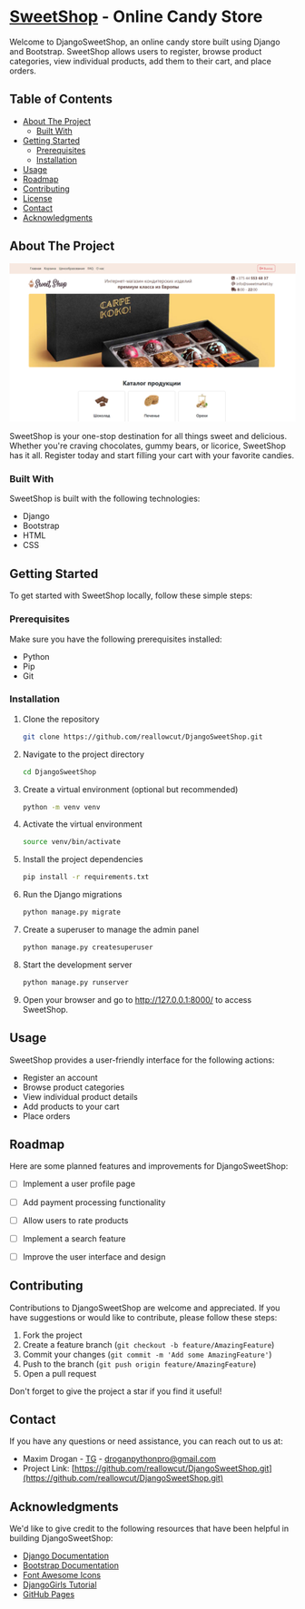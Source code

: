 # [SweetShop](http://34.125.254.206/) - Online Candy Store

Welcome to DjangoSweetShop, an online candy store built using Django and Bootstrap. SweetShop allows users to register, browse product categories, view individual products, add them to their cart, and place orders.


## Table of Contents
- [About The Project](#about-the-project)
  - [Built With](#built-with)
- [Getting Started](#getting-started)
  - [Prerequisites](#prerequisites)
  - [Installation](#installation)
- [Usage](#usage)
- [Roadmap](#roadmap)
- [Contributing](#contributing)
- [License](#license)
- [Contact](#contact)
- [Acknowledgments](#acknowledgments)

## About The Project

![img.png](static/img/logo/site.png)

SweetShop is your one-stop destination for all things sweet and delicious. Whether you're craving chocolates, gummy bears, or licorice, SweetShop has it all. Register today and start filling your cart with your favorite candies.

### Built With

SweetShop is built with the following technologies:

- Django
- Bootstrap
- HTML
- CSS

## Getting Started

To get started with SweetShop locally, follow these simple steps:

### Prerequisites

Make sure you have the following prerequisites installed:

- Python
- Pip
- Git

### Installation

1. Clone the repository
   ```sh
   git clone https://github.com/reallowcut/DjangoSweetShop.git
2. Navigate to the project directory
   ```sh
   cd DjangoSweetShop
3. Create a virtual environment (optional but recommended)
   ```sh
   python -m venv venv
4. Activate the virtual environment
   ```sh
   source venv/bin/activate
5. Install the project dependencies
   ```sh
   pip install -r requirements.txt
6. Run the Django migrations
   ```sh
   python manage.py migrate
7. Create a superuser to manage the admin panel
   ```sh
   python manage.py createsuperuser
8. Start the development server
   ```sh
   python manage.py runserver
9. Open your browser and go to http://127.0.0.1:8000/ to access SweetShop.

## Usage

SweetShop provides a user-friendly interface for the following actions:

- Register an account
- Browse product categories
- View individual product details
- Add products to your cart
- Place orders

## Roadmap

Here are some planned features and improvements for DjangoSweetShop:

- [ ] Implement a user profile page
- [ ] Add payment processing functionality
- [ ] Allow users to rate products
- [ ] Implement a search feature
- [ ] Improve the user interface and design


## Contributing

Contributions to DjangoSweetShop are welcome and appreciated. If you have suggestions or would like to contribute, please follow these steps:

1. Fork the project
2. Create a feature branch (`git checkout -b feature/AmazingFeature`)
3. Commit your changes (`git commit -m 'Add some AmazingFeature'`)
4. Push to the branch (`git push origin feature/AmazingFeature`)
5. Open a pull request

Don't forget to give the project a star if you find it useful!

## Contact

If you have any questions or need assistance, you can reach out to us at:

- Maxim Drogan - [TG](https://t.me/reallowcut) - droganpythonpro@gmail.com
- Project Link: [https://github.com/reallowcut/DjangoSweetShop.git](https://github.com/reallowcut/DjangoSweetShop.git)

## Acknowledgments

We'd like to give credit to the following resources that have been helpful in building DjangoSweetShop:

- [Django Documentation](https://docs.djangoproject.com/)
- [Bootstrap Documentation](https://getbootstrap.com/docs/)
- [Font Awesome Icons](https://fontawesome.com/icons)
- [DjangoGirls Tutorial](https://tutorial.djangogirls.org/)
- [GitHub Pages](https://pages.github.com/)
